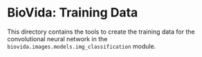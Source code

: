 BioVida: Training Data
======================

This directory contains the tools to create the training 
data for the convolutional neural network in the
``biovida.images.models.img_classification`` module.